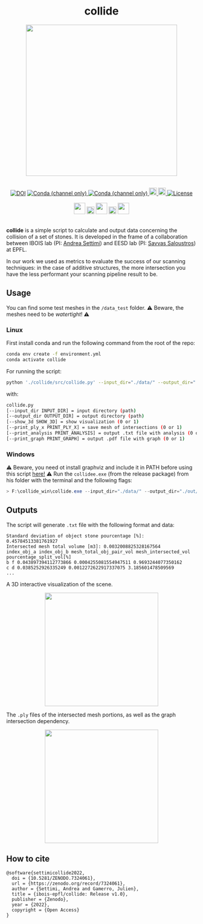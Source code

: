 <h1 align="center">collide</h1>


<p align="center">
    <img src="./img/Screenshot from 2022-11-14 16-43-13.png" width="400">
</p>
<br/>

<div align = "center">
    <a href="https://zenodo.org/badge/latestdoi/561860845"><img src="https://zenodo.org/badge/561860845.svg" alt="DOI"></a>
    <a href = "https://img.shields.io/conda/vn/conda-forge/python">
        <img src = "https://img.shields.io/conda/vn/conda-forge/python" alt = "Conda (channel only)" />
    </a>
    <a href = "https://img.shields.io/badge/python-3.7%20%7C%203.8-brightgreen">
        <img src = "https://img.shields.io/badge/python-3.7%20%7C%203.8-brightgreen" alt = "Conda (channel only)" />
    </a>
    <a href = "https://img.shields.io/badge/Windows-0078D6?style=for-the-badge&logo=windows&logoColor=white">
        <img src = "https://img.shields.io/badge/Windows-0078D6?style=for-the-badge&logo=windows&logoColor=white" alt = "win" height="20"/>
    </a>
    <a href = "https://img.shields.io/badge/Linux-FCC624?style=for-the-badge&logo=linux&logoColor=black">
        <img src = "https://img.shields.io/badge/Linux-FCC624?style=for-the-badge&logo=linux&logoColor=black" alt = "Linux" height="20" />
    </a>
    <a href = "https://github.com/ibois-epfl/augmented-stacking">
        <img src = "https://img.shields.io/badge/license-MIT-green--gray" alt = "License" />
    </a>
</div>
<br/>

<div align = "center">
    <a>
        <img src = "./img/ibosiTraspBlack.png" height="30"/>
    </a>
    <a>
        <img src = "./img/50x50-00000000.png" height="20"/>
    </a>
    <a>
        <img src = "./img/eesd_logo_black.png" height="30"/>
    </a>
    <a>
        <img src = "./img/50x50-00000000.png" height="20"/>
    </a>
    <a>
        <img src = "./img/logoEPFLblack.png" height="30"/>
    </a>
</div>

<br />

**collide** is a simple script to calculate and output data concerning the collision of a set of stones. It is developed in the frame of a collaboration between IBOIS lab (PI: [Andrea Settimi](andrea.settimi@epfl.ch)) and EESD lab (PI: [Savvas Saloustros](savvas.saloustros@epfl.ch)) at EPFL.

In our work we used as metrics to evaluate the success of our scanning techniques: in the case of additive structures, the more intersection you have the less performant your scanning pipeline result to be.

## Usage
You can find some test meshes in the `/data_test` folder. ⚠️ Beware, the meshes need to be *watertight*! ⚠️
### Linux
First install conda and run the following command from the root of the repo:
```bash
conda env create -f environment.yml
conda activate collide
```
For running the script:
```bash
python './collide/src/collide.py' --input_dir="./data/" --output_dir="./out/" --show_3d=0
```
with:
```bash
collide.py
[--input_dir INPUT_DIR] = input directory (path)
[--output_dir OUTPUT_DIR] = output directory (path)
[--show_3d SHOW_3D] = show visualization (0 or 1)
[--print_ply_x PRINT_PLY_X] = save mesh of intersections (0 or 1)
[--print_analysis PRINT_ANALYSIS] = output .txt file with analysis (0 or 1)
[--print_graph PRINT_GRAPH] = output .pdf file with graph (0 or 1)
```
### Windows
 
⚠️ Beware, you need ot install graphviz and include it in PATH before using this script [here!](https://graphviz.org/download/) ⚠️
Run the `collidee.exe` (from the release package) from his folder with the terminal and the following flags:
```powershell
> F:\collide_win\collide.exe --input_dir="./data/" --output_dir="./out/"
```
## Outputs
The script will generate `.txt` file with the following format and data:
```
Standard deviation of object stone pourcentage [%]: 0.45784513381761927
Intersected mesh total volume [m3]: 0.0032008825328167564
index_obj_a index_obj_b mesh_total_obj_pair_vol mesh_intersected_vol pourcentage_split_vol[%]
b f 0.043897394112773866 0.0004255081554947511 0.9693244077350162
c d 0.0385252926335249 0.0012272622917337075 3.185601478509569
...
```
A 3D interactive visualization of the scene.

<div align="center"><img src = "./img/output3d.png" height="300"/></div>

The `.ply` files of the intersected mesh portions, as well as the graph intersection dependency.

<div align="center"><img src = "./img/collision_graph.png" height="300"/></div>

## How to cite
```bibitex
@software{settimicollide2022,
  doi = {10.5281/ZENODO.7324061},
  url = {https://zenodo.org/record/7324061},
  author = {Settimi, Andrea and Gamerro, Julien},
  title = {ibois-epfl/collide: Release v1.0},
  publisher = {Zenodo},
  year = {2022},
  copyright = {Open Access}
}
```
